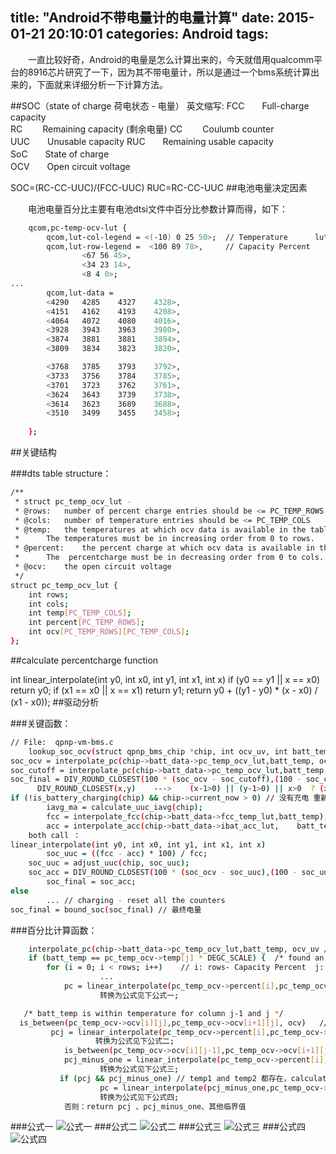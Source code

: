 title: "Android不带电量计的电量计算"
date: 2015-01-21 20:10:01
categories: Android
tags: 
---
　　一直比较好奇，Android的电量是怎么计算出来的，今天就借用qualcomm平台的8916芯片研究了一下，因为其不带电量计，所以是通过一个bms系统计算出来的，下面就来详细分析一下计算方法。

##SOC（state of charge 荷电状态 - 电量） 
英文缩写:
FCC　　Full-charge capacity      
RC 　　Remaining capacity (剩余电量)
CC 　　Coulumb counter    
UUC　　Unusable capacity
RUC　　Remaining usable capacity    
SoC　　State of charge    
OCV　　Open circuit voltage
<!--more-->
SOC=(RC-CC-UUC)/(FCC-UUC)
RUC=RC-CC-UUC
##电池电量决定因素

　　电池电量百分比主要有电池dtsi文件中百分比参数计算而得，如下：
```bash
	qcom,pc-temp-ocv-lut {
		qcom,lut-col-legend = <(-10) 0 25 50>;  // Temperature      lut-data（电池OCV ）的column
		qcom,lut-row-legend =  <100 89 78>,     // Capacity Percent        row
				<67 56 45>,
				<34 23 14>,
				<8 4 0>;
...				
		qcom,lut-data = 
		<4290	4285	4327	4328>,
		<4151	4162	4193	4208>,
		<4064	4072	4080	4016>,
		<3928	3943	3963	3980>,
		<3874	3881	3881	3894>,
		<3809	3834	3823	3820>,

		<3768	3785	3793	3792>, 
		<3733	3756	3784	3785>, 
		<3701	3723	3762	3761>, 
		<3624	3643	3739	3738>, 
		<3614	3623	3689	3688>, 	
		<3510	3499	3455	3458>; 
	
	};
```
##关键结构

###dts table structure：

```bash
/**
 * struct pc_temp_ocv_lut -
 * @rows:	number of percent charge entries should be <= PC_TEMP_ROWS
 * @cols:	number of temperature entries should be <= PC_TEMP_COLS
 * @temp:	the temperatures at which ocv data is available in the table
 *		The temperatures must be in increasing order from 0 to rows.
 * @percent:	the percent charge at which ocv data is available in the table
 *		The  percentcharge must be in decreasing order from 0 to cols.
 * @ocv:	the open circuit voltage
 */
struct pc_temp_ocv_lut {
	int rows;
	int cols;
	int temp[PC_TEMP_COLS];
	int percent[PC_TEMP_ROWS];
	int ocv[PC_TEMP_ROWS][PC_TEMP_COLS];
};
```

##calculate percentcharge  function

int linear_interpolate(int y0, int x0, int y1, int x1, int x)
	if (y0 == y1 || x == x0)	return y0;
	if (x1 == x0 || x == x1)	return y1;
	return y0 + ((y1 - y0) * (x - x0) / (x1 - x0));
##驱动分析

###关键函数： 
```bash
// File:  qpnp-vm-bms.c
    lookup_soc_ocv(struct qpnp_bms_chip *chip, int ocv_uv, int batt_temp)、
soc_ocv = interpolate_pc(chip->batt_data->pc_temp_ocv_lut,batt_temp, ocv_uv / 1000);  //calculate the  capacity percent
soc_cutoff = interpolate_pc(chip->batt_data->pc_temp_ocv_lut,batt_temp, chip->dt.cfg_v_cutoff_uv / 1000);
soc_final = DIV_ROUND_CLOSEST(100 * (soc_ocv - soc_cutoff),(100 - soc_cutoff));
      DIV_ROUND_CLOSEST(x,y)    --->    (x-1>0) || (y-1>0) || x>0  ? (x+y/2)/y : (x-y/2)/y
if (!is_battery_charging(chip) && chip->current_now > 0) // 没有充电 重新计算电量
        iavg_ma = calculate_uuc_iavg(chip);
        fcc = interpolate_fcc(chip->batt_data->fcc_temp_lut,batt_temp);
        acc = interpolate_acc(chip->batt_data->ibat_acc_lut,	batt_temp, iavg_ma);
    both call ：
linear_interpolate(int y0, int x0, int y1, int x1, int x)
        soc_uuc = ((fcc - acc) * 100) / fcc;
	soc_uuc = adjust_uuc(chip, soc_uuc);
	soc_acc = DIV_ROUND_CLOSEST(100 * (soc_ocv - soc_uuc),(100 - soc_uuc));
        soc_final = soc_acc;
else
        ... // charging - reset all the counters
soc_final = bound_soc(soc_final) // 最终电量
```
###百分比计算函数：
```bash
    interpolate_pc(chip->batt_data->pc_temp_ocv_lut,batt_temp, ocv_uv / 1000);  //calculate the  capacity percent
	if (batt_temp == pc_temp_ocv->temp[j] * DEGC_SCALE) {  /* found an exact match for temp in the table */
		for (i = 0; i < rows; i++)    // i: rows- Capacity Percent  j: columns-Temperature
                    ...
		    pc = linear_interpolate(pc_temp_ocv->percent[i],pc_temp_ocv->ocv[i][j],pc_temp_ocv->percent[i - 1],pc_temp_ocv->ocv[i - 1][j],ocv); // calculate 不匹配dts表格的percentcharge 
                    转换为公式见下公式一;                                

   /* batt_temp is within temperature for column j-1 and j */
  is_between(pc_temp_ocv->ocv[i][j],pc_temp_ocv->ocv[i+1][j], ocv)   // caculate temp1 percentcharge
         pcj = linear_interpolate(pc_temp_ocv->percent[i],pc_temp_ocv->ocv[i][j],pc_temp_ocv->percent[i + 1],pc_temp_ocv->ocv[i+1][j],	ocv);
                   转换为公式见下公式二;                         
            is_between(pc_temp_ocv->ocv[i][j-1],pc_temp_ocv->ocv[i+1][j-1], ocv)) // caculate temp2 percentcharge
		    pcj_minus_one = linear_interpolate(pc_temp_ocv->percent[i],pc_temp_ocv->ocv[i][j-1],pc_temp_ocv->percent[i + 1],pc_temp_ocv->ocv[i+1][j-1],ocv);
                    转换为公式见下公式三;                       
           if (pcj && pcj_minus_one) // temp1 and temp2 都存在，calculate percentcharge 
                    pc = linear_interpolate(pcj_minus_one,pc_temp_ocv->temp[j-1] * DEGC_SCALE,	pcj,pc_temp_ocv->temp[j] * DEGC_SCALE,batt_temp);
                    转换为公式见下公式四;                      
            否则：return pcj 、pcj_minus_one、其他临界值
```
###公式一
![公式一](http://7xjdax.com1.z0.glb.clouddn.com/blog电量计算公式1.png)
###公式二
![公式二](http://7xjdax.com1.z0.glb.clouddn.com/blog电量计算公式2.png)
###公式三
![公式三](http://7xjdax.com1.z0.glb.clouddn.com/blog电量计算公式3.png)
###公式四
![公式四](http://7xjdax.com1.z0.glb.clouddn.com/blog电量计算公式4.png)

